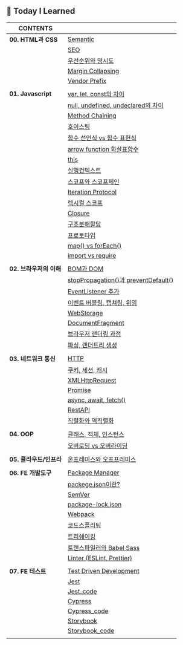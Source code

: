## 📌 Today I Learned
 

|**CONTENTS**||
|---|---|
|**00. HTML과 CSS**|[Semantic](00.HTML과%20CSS/00.Semantic.md)|
||[SEO](00.HTML과%20CSS/01.SEO.md)|
||[우선순위와 명시도](00.HTML과%20CSS/02.우선순위_명시도.md)|
||[Margin Collapsing](00.HTML과%20CSS/03.Margin_Collapsing.md)|
||[Vendor Prefix](00.HTML과%20CSS/04.Vendor_Prefix.md)|
|||
|**01. Javascript**|[var, let, const의 차이](01.Javascript/00.var_let_const.md)|
||[null, undefined, undeclared의 차이](01.Javascript/01.Null_Undefined_Undeclared.md)|
||[Method Chaining](01.Javascript/02.Method_Chaining.md)|
||[호이스팅](01.Javascript/03.호이스팅.md)|
||[함수 선언식 vs 함수 표현식](01.Javascript/04.함수_선언식_표현식.md)|
||[arrow function 화살표함수](01.Javascript/05.Arrow_Function.md)|
||[this](01.Javascript/06.this.md)|
||[실행컨텍스트](01.Javascript/07.Execution_Context.md)|
||[스코프와 스코프체인](01.Javascript/08.Scope_ScopeChain.md)|
||[Iteration Protocol](01.Javascript/15.Iteration_Protocol.md)|
||[렉시컬 스코프](01.Javascript/09.Lexical_Scope.md)|
||[Closure](01.Javascript/10.Closure.md)|
||[구조분해할당](01.Javascript/11.Destructuring_assignment.md)|
||[프로토타입](01.Javascript/12.Prototype.md)|
||[map() vs forEach()](01.Javascript/13.map_forEach.md)|
||[import vs require](01.Javascript/14.import_require.md)|
|||
|**02. 브라우저의 이해**|[BOM과 DOM](02.브라우저의%20이해/00.BOM_DOM.md)|
||[stopPropagation()과 preventDefault()](02.브라우저의%20이해/01.stopPropagation()_preventDefault().md)|
||[EventListener 추가](02.브라우저의%20이해/02.EventListener_추가.md)|
||[이벤트 버블링, 캡쳐링, 위임](02.브라우저의%20이해/03.버블링_캡쳐링_위임.md)|
||[WebStorage](02.브라우저의%20이해/04.WebStorage.md)|
||[DocumentFragment](02.브라우저의%20이해/05.DocumentFragment.md)|
||[브라우저 랜더링 과정](02.브라우저의%20이해/06.브라우저_랜더링_과정.md)|
||[파싱, 랜더트리 생성](02.브라우저의%20이해/07.파싱_랜더트리_생성.md)|
|||
|**03. 네트워크 통신**|[HTTP](03.네트워크%20통신/00.HTTP.md)|
||[쿠키, 세션, 캐시](03.네트워크%20통신/01.쿠키_세션_캐시.md)|
||[XMLHttpRequest](03.네트워크%20통신/02.XMLHttpRequest.md)|
||[Promise](03.네트워크%20통신/03.Promise.md)|
||[async, await, fetch()](03.네트워크%20통신/04.async_await_fetch().md)|
||[RestAPI](03.네트워크%20통신/05.RestAPI.md)|
||[직렬화와 역직렬화](03.네트워크%20통신/06.Serialization_Deserialization.md)|
|||
|**04. OOP**|[클래스, 객체, 인스턴스](04.OOP/00.클래스,%20객체,%20인스턴스.md)|
||[오버로딩 vs 오버라이딩](04.OOP/01.Overloading_Overriding.md)|
|||
|**05. 클라우드/인프라**|[온프레미스와 오프프레미스](05.클라우드%20인프라/00.Off-premiss_On-premiss.md)|
|||
|**06. FE 개발도구**|[Package Manager](06.FE%20개발도구/00.Package_Manager.md)|
||[packege.json이란?](06.FE%20개발도구/01.package.json.md)|
||[SemVer](06.FE%20개발도구/02.SemVer.md)|
||[package-lock.json](06.FE%20개발도구/03.package-lock.json.md)|
||[Webpack](06.FE%20개발도구/04.Webpack.md)|
||[코드스플리팅](06.FE%20개발도구/05.Code_Splitting.md)|
||[트리쉐이킹](06.FE%20개발도구/06.Tree_Shaking.md)|
||[트랜스파일러와 Babel Sass](06.FE%20개발도구/07.Transpiler.md)|
||[Linter (ESLint, Prettier)](06.FE%20개발도구/08.Linter.md)|
|||
|**07. FE 테스트**|[Test Driven Development](07.FE%20테스트/00.TDD.md)|
||[Jest](07.FE%20테스트/01.Jest.md)|
||[Jest_code](https://github.com/minnnnnk0/FE_TEST/blob/main/Jest/README.md)|
||[Cypress](07.FE%20테스트/02.Cypress.md)|
||[Cypress_code](https://github.com/minnnnnk0/FE_TEST/blob/main/cypress/README.md)|
||[Storybook](07.FE%20테스트/03.Storybook.md)|
||[Storybook_code](https://github.com/minnnnnk0/FE_TEST/blob/main/storybook/README.md)|
|||
